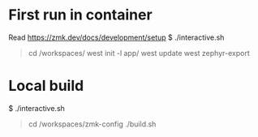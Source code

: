 # First run in container

Read https://zmk.dev/docs/development/setup
$ ./interactive.sh

> cd /workspaces/
> west init -l app/
> west update
> west zephyr-export

# Local build
$ ./interactive.sh
> cd /workspaces/zmk-config
> ./build.sh